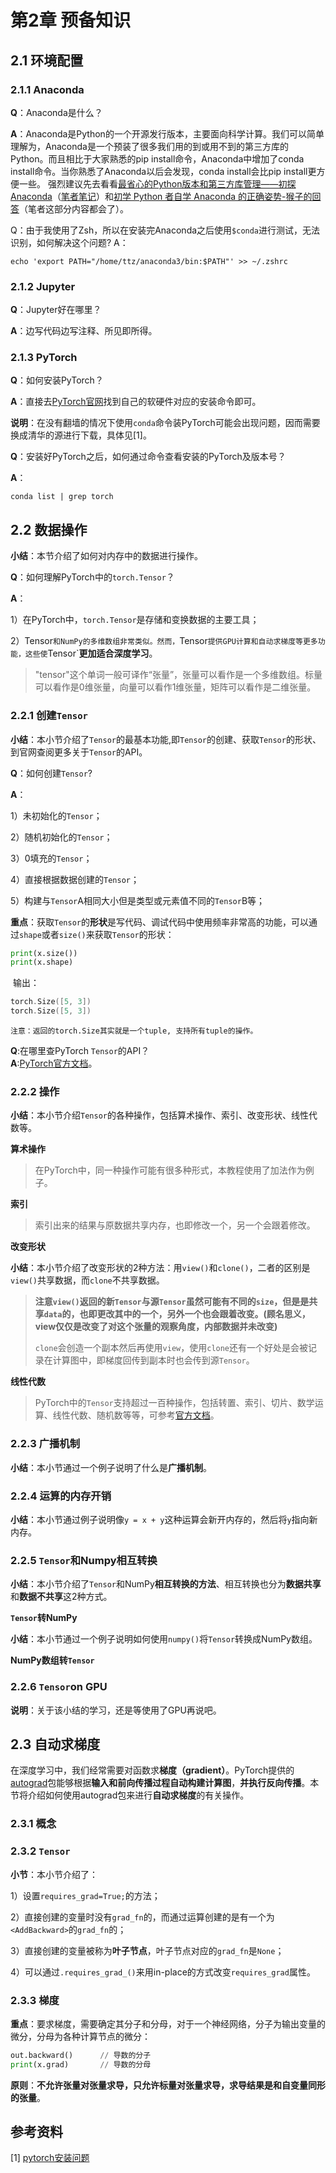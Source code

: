 # 第2章 预备知识

## 2.1 环境配置

### 2.1.1 Anaconda

**Q**：Anaconda是什么？

**A**：Anaconda是Python的一个开源发行版本，主要面向科学计算。我们可以简单理解为，Anaconda是一个预装了很多我们用的到或用不到的第三方库的Python。而且相比于大家熟悉的pip install命令，Anaconda中增加了conda install命令。当你熟悉了Anaconda以后会发现，conda install会比pip install更方便一些。 强烈建议先去看看[最省心的Python版本和第三方库管理——初探Anaconda](https://zhuanlan.zhihu.com/p/25198543)（[笔者笔记](相关笔记/最省心的Python版本和第三方库管理——初探Anaconda.md)）和[初学 Python 者自学 Anaconda 的正确姿势-猴子的回答](https://www.zhihu.com/question/58033789/answer/254673663)（笔者这部分内容都会了）。

Q：由于我使用了Zsh，所以在安装完Anaconda之后使用`$conda`进行测试，无法识别，如何解决这个问题?
A：
```shell
echo 'export PATH="/home/ttz/anaconda3/bin:$PATH"' >> ~/.zshrc
```

### 2.1.2 Jupyter

**Q**：Jupyter好在哪里？

**A**：边写代码边写注释、所见即所得。

### 2.1.3 PyTorch

**Q**：如何安装PyTorch？

**A**：直接去[PyTorch官网](https://pytorch.org/)找到自己的软硬件对应的安装命令即可。

​	**说明**：在没有翻墙的情况下使用`conda`命令装PyTorch可能会出现问题，因而需要换成清华的源进行下载，具体见[1]。

**Q**：安装好PyTorch之后，如何通过命令查看安装的PyTorch及版本号？

**A**：

```shell
conda list | grep torch
```

## 2.2 数据操作

**小结**：本节介绍了如何对内存中的数据进行操作。

**Q**：如何理解PyTorch中的`torch.Tensor`？

**A**：

1）在PyTorch中，`torch.Tensor`是存储和变换数据的主要工具；

2）Tensor`和NumPy的多维数组非常类似。然而，`Tensor`提供GPU计算和自动求梯度等更多功能，这些使`Tensor`**更加适合深度学习**。

> "tensor"这个单词一般可译作“张量”，张量可以看作是一个多维数组。标量可以看作是0维张量，向量可以看作1维张量，矩阵可以看作是二维张量。

### 2.2.1 创建`Tensor`

**小结**：本小节介绍了`Tensor`的最基本功能,即`Tensor`的创建、获取`Tensor`的形状、到官网查阅更多关于`Tensor`的API。

**Q**：如何创建`Tensor`?

**A**：

1）未初始化的`Tensor`；

2）随机初始化的`Tensor`；

3）0填充的`Tensor`；

4）直接根据数据创建的`Tensor`；

5）构建与`Tensor`A相同大小但是类型或元素值不同的`Tensor`B等；

**重点**：获取`Tensor`的**形状**是写代码、调试代码中使用频率非常高的功能，可以通过`shape`或者`size()`来获取`Tensor`的形状：

```python
print(x.size())
print(x.shape)
```

​	输出：

```c++
torch.Size([5, 3])
torch.Size([5, 3])
```

```
注意：返回的torch.Size其实就是一个tuple, 支持所有tuple的操作。

```

**Q**:在哪里查PyTorch `Tensor`的API？  
**A**:[PyTorch官方文档](https://pytorch.org/docs/stable/torch.html)。

### 2.2.2 操作

**小结**：本小节介绍`Tensor`的各种操作，包括算术操作、索引、改变形状、线性代数等。

**算术操作**

> 在PyTorch中，同一种操作可能有很多种形式，本教程使用了加法作为例子。

**索引**

> 索引出来的结果与原数据共享内存，也即修改一个，另一个会跟着修改。

**改变形状**

**小结**：本小节介绍了改变形状的2种方法：用`view()`和`clone()`，二者的区别是`view()`共享数据，而`clone`不共享数据。

>**注意`view()`返回的新`Tensor`与源`Tensor`虽然可能有不同的`size`，但是是共享`data`的，也即更改其中的一个，另外一个也会跟着改变。(顾名思义，view仅仅是改变了对这个张量的观察角度，内部数据并未改变)**
>
>`clone`会创造一个副本然后再使用`view`，使用`clone`还有一个好处是会被记录在计算图中，即梯度回传到副本时也会传到源`Tensor`。

**线性代数**

> PyTorch中的`Tensor`支持超过一百种操作，包括转置、索引、切片、数学运算、线性代数、随机数等等，可参考[官方文档](https://pytorch.org/docs/stable/tensors.html)。

### 2.2.3 广播机制

**小结**：本小节通过一个例子说明了什么是**广播机制**。

### 2.2.4 运算的内存开销

**小结**：本小节通过例子说明像`y = x + y`这种运算会新开内存的，然后将`y`指向新内存。

### 2.2.5 `Tensor`和Numpy相互转换

**小结**：本小节介绍了`Tensor`和NumPy**相互转换的方法**、相互转换也分为**数据共享**和**数据不共享**这2种方式。

**`Tensor`转NumPy**

**小结**：本小节通过一个例子说明如何使用`numpy()`将`Tensor`转换成NumPy数组。

**NumPy数组转`Tensor`**

### 2.2.6 `Tensor`on GPU

**说明**：关于该小结的学习，还是等使用了GPU再说吧。

## 2.3 自动求梯度

在深度学习中，我们经常需要对函数求**梯度（gradient）**。PyTorch提供的[autograd](https://pytorch.org/docs/stable/autograd.html)包能够根据**输入和前向传播过程自动构建计算图**，**并执行反向传播**。本节将介绍如何使用autograd包来进行**自动求梯度**的有关操作。

### 2.3.1 概念

### 2.3.2 `Tensor`

**小节**：本小节介绍了：

1）设置`requires_grad=True;`的方法；

2）直接创建的变量时没有`grad_fn`的，而通过运算创建的是有一个为`<AddBackward>`的`grad_fn`的；

3）直接创建的变量被称为**叶子节点**，叶子节点对应的`grad_fn`是`None`；

4）可以通过`.requires_grad_()`来用in-place的方式改变`requires_grad`属性。

### 2.3.3 梯度

**重点**：要求梯度，需要确定其分子和分母，对于一个神经网络，分子为输出变量的微分，分母为各种计算节点的微分：

```python
out.backward()		// 导数的分子
print(x.grad)		// 导数的分母
```

**原则**：**不允许张量对张量求导，只允许标量对张量求导，求导结果是和自变量同形的张量**。

## 参考资料

[1] [pytorch安装问题](https://blog.csdn.net/jiyangsb/article/details/82430794)









